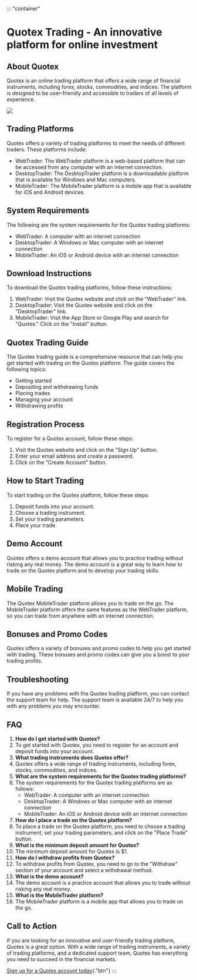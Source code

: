 ::: \"container\"
# Quotex Trading - An innovative platform for online investment

## About Quotex

Quotex is an online trading platform that offers a wide range of
financial instruments, including forex, stocks, commodities, and
indices. The platform is designed to be user-friendly and accessible to
traders of all levels of experience.

[![](https://static.quotex.io/files/3_en/300_250.jpg)](https://traff.sbs/brokerqxlid)

## Trading Platforms

Quotex offers a variety of trading platforms to meet the needs of
different traders. These platforms include:

-   WebTrader: The WebTrader platform is a web-based platform that can
    be accessed from any computer with an internet connection.
-   DesktopTrader: The DesktopTrader platform is a downloadable platform
    that is available for Windows and Mac computers.
-   MobileTrader: The MobileTrader platform is a mobile app that is
    available for iOS and Android devices.

## System Requirements

The following are the system requirements for the Quotex trading
platforms:

-   WebTrader: A computer with an internet connection
-   DesktopTrader: A Windows or Mac computer with an internet connection
-   MobileTrader: An iOS or Android device with an internet connection

## Download Instructions

To download the Quotex trading platforms, follow these instructions:

1.  WebTrader: Visit the Quotex website and click on the
    "WebTrader" link.
2.  DesktopTrader: Visit the Quotex website and click on the
    "DesktopTrader" link.
3.  MobileTrader: Visit the App Store or Google Play and search for
    "Quotex." Click on the "Install" button.

## Quotex Trading Guide

The Quotex trading guide is a comprehensive resource that can help you
get started with trading on the Quotex platform. The guide covers the
following topics:

-   Getting started
-   Depositing and withdrawing funds
-   Placing trades
-   Managing your account
-   Withdrawing profits

## Registration Process

To register for a Quotex account, follow these steps:

1.  Visit the Quotex website and click on the "Sign Up" button.
2.  Enter your email address and create a password.
3.  Click on the "Create Account" button.

## How to Start Trading

To start trading on the Quotex platform, follow these steps:

1.  Deposit funds into your account.
2.  Choose a trading instrument.
3.  Set your trading parameters.
4.  Place your trade.

## Demo Account

Quotex offers a demo account that allows you to practice trading without
risking any real money. The demo account is a great way to learn how to
trade on the Quotex platform and to develop your trading skills.

## Mobile Trading

The Quotex MobileTrader platform allows you to trade on the go. The
MobileTrader platform offers the same features as the WebTrader
platform, so you can trade from anywhere with an internet connection.

## Bonuses and Promo Codes

Quotex offers a variety of bonuses and promo codes to help you get
started with trading. These bonuses and promo codes can give you a boost
to your trading profits.

## Troubleshooting

If you have any problems with the Quotex trading platform, you can
contact the support team for help. The support team is available 24/7 to
help you with any problems you may encounter.

## FAQ

1.  **How do I get started with Quotex?**
2.  To get started with Quotex, you need to register for an account and
    deposit funds into your account.
3.  **What trading instruments does Quotex offer?**
4.  Quotex offers a wide range of trading instruments, including forex,
    stocks, commodities, and indices.
5.  **What are the system requirements for the Quotex trading
    platforms?**
6.  The system requirements for the Quotex trading platforms are as
    follows:
    -   WebTrader: A computer with an internet connection
    -   DesktopTrader: A Windows or Mac computer with an internet
        connection
    -   MobileTrader: An iOS or Android device with an internet
        connection
7.  **How do I place a trade on the Quotex platform?**
8.  To place a trade on the Quotex platform, you need to choose a
    trading instrument, set your trading parameters, and click on the
    "Place Trade" button.
9.  **What is the minimum deposit amount for Quotex?**
10. The minimum deposit amount for Quotex is \$1.
11. **How do I withdraw profits from Quotex?**
12. To withdraw profits from Quotex, you need to go to the
    "Withdraw" section of your account and select a withdrawal
    method.
13. **What is the demo account?**
14. The demo account is a practice account that allows you to trade
    without risking any real money.
15. **What is the MobileTrader platform?**
16. The MobileTrader platform is a mobile app that allows you to trade
    on the go.

## Call to Action

If you are looking for an innovative and user-friendly trading platform,
Quotex is a great option. With a wide range of trading instruments, a
variety of trading platforms, and a dedicated support team, Quotex has
everything you need to succeed in the financial markets.

[Sign up for a Quotex account
today](\%22https://traff.sbs/brokerqxsignup\%22){."btn"}
:::

